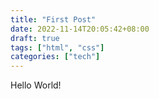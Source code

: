 ```yaml
---
title: "First Post"
date: 2022-11-14T20:05:42+08:00
draft: true
tags: ["html", "css"]
categories: ["tech"]
---
```


Hello World!

